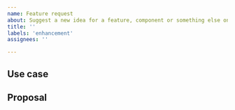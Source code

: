 ```yaml
---
name: Feature request
about: Suggest a new idea for a feature, component or something else on White Whale Migaloo's frontned. This is something that doesn't exist currently, and you want to see.
title: ''
labels: 'enhancement'
assignees: ''

---
```


<!-- Thank you for using White Whale Migaloo!

     If you are looking for support, please check out our documentation
     or consider asking a question on Discord's smart contract or contributors channel:
      * https://whitewhale.money/
      * https://white-whale-defi-platform.github.io/docs/
      * https://discordapp.com/channels/908044702794801233/987301947440767006

     If you have found a bug or if our documentation doesn't have an answer
     to what you're looking for, then fill out the template below.
-->

## Use case

<!--
     Please tell us the challenge you are running into that led to you wanting
     a new feature.

     Did you find a market gap that Migaloo can close?

     Is your feature request related to a problem? Please give a clear and
     concise description of what the problem is.

     Describe the alternative solutions you've considered.
-->

## Proposal

<!--
     Briefly but precisely describe what you would like Migaloo to be able to do.

     Consider attaching something showing what you are imagining:
      * images
      * videos
      * code samples
      * figma designs 

     Does this have to be provided by White Whale directly, or can it be provided
     by a third-party contract? If so, maybe consider implementing and
     share it with the community rather than filing a bug.
-->